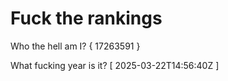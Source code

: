 # Fuck the rankings

Who the hell am I?
{ 17263591 }

What fucking year is it?
[ 2025-03-22T14:56:40Z ]
